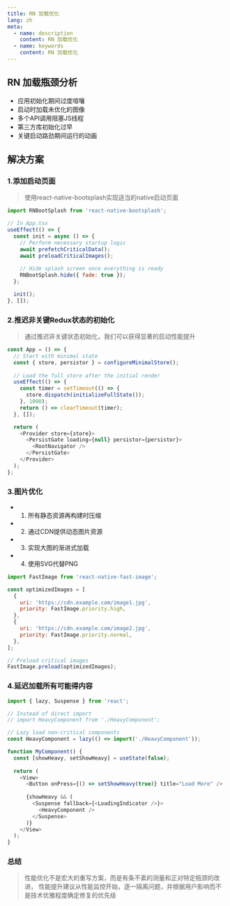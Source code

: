 ```yaml
---
title: RN 加载优化
lang: zh
meta:
  - name: description
    content: RN 加载优化
  - name: keywords
    content: RN 加载优化
---
```


## RN 加载瓶颈分析
- 应用初始化期间过度喧嚷
- 启动时加载未优化的图像
- 多个API调用阻塞JS线程
- 第三方库初始化过早
- 关键启动路劲期间运行的动画


## 解决方案

### 1.添加启动页面
> 使用react-native-bootsplash实现适当的native启动页面

```js
import RNBootSplash from 'react-native-bootsplash';

// In App.tsx
useEffect(() => {
  const init = async () => {
    // Perform necessary startup logic
    await prefetchCriticalData();
    await preloadCriticalImages();
    
    // Hide splash screen once everything is ready
    RNBootSplash.hide({ fade: true });
  };

  init();
}, []);
```

### 2.推迟非关键Redux状态的初始化
> 通过推迟非关键状态初始化，我们可以获得显著的启动性能提升

```js
const App = () => {
  // Start with minimal state
  const { store, persistor } = configureMinimalStore();
  
  // Load the full store after the initial render
  useEffect(() => {
    const timer = setTimeout(() => {
      store.dispatch(initializeFullState());
    }, 1000);
    return () => clearTimeout(timer);
  }, []);

  return (
    <Provider store={store}>
      <PersistGate loading={null} persistor={persistor}>
        <RootNavigator />
      </PersistGate>
    </Provider>
  );
};
```

### 3.图片优化
- 1. 所有静态资源再构建时压缩
- 2. 通过CDN提供动态图片资源
- 3. 实现大图的渐进式加载
- 4. 使用SVG代替PNG
  
```js
import FastImage from 'react-native-fast-image';

const optimizedImages = [
  {
    uri: 'https://cdn.example.com/image1.jpg',
    priority: FastImage.priority.high,
  },
  {
    uri: 'https://cdn.example.com/image2.jpg',
    priority: FastImage.priority.normal,
  },
];

// Preload critical images
FastImage.preload(optimizedImages);
```


### 4.延迟加载所有可能得内容
```js
import { lazy, Suspense } from 'react';

// Instead of direct import
// import HeavyComponent from './HeavyComponent';

// Lazy load non-critical components
const HeavyComponent = lazy(() => import('./HeavyComponent'));

function MyComponent() {
  const [showHeavy, setShowHeavy] = useState(false);
  
  return (
    <View>
      <Button onPress={() => setShowHeavy(true)} title="Load More" />
      
      {showHeavy && (
        <Suspense fallback={<LoadingIndicator />}>
          <HeavyComponent />
        </Suspense>
      )}
    </View>
  );
}
```



### 总结
> 性能优化不是宏大的重写方案，而是有条不紊的测量和正对特定瓶颈的改进， 性能提升建议从性能监控开始，逐一隔离问题，并根据用户影响而不是技术优雅程度确定修复的优先级